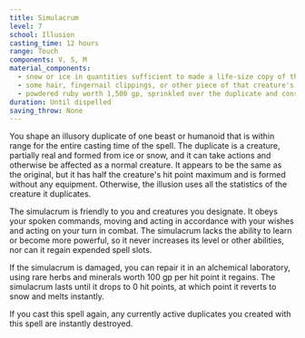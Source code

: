 ```yaml
---
title: Simulacrum
level: 7
school: Illusion
casting_time: 12 hours
range: Touch
components: V, S, M
material_components:
  - snow or ice in quantities sufficient to made a life-size copy of the duplicated creature
  - some hair, fingernail clippings, or other piece of that creature's body placed inside the snow or ice
  - powdered ruby worth 1,500 gp, sprinkled over the duplicate and consumed by the spell
duration: Until dispelled
saving_throw: None
---
```


You shape an illusory duplicate of one beast or humanoid that is within range for the entire casting time of the spell. The duplicate is a creature, partially real and formed from ice or snow, and it can take actions and otherwise be affected as a normal creature. It appears to be the same as the original, but it has half the creature's hit point maximum and is formed without any equipment. Otherwise, the illusion uses all the statistics of the creature it duplicates.

The simulacrum is friendly to you and creatures you designate. It obeys your spoken commands, moving and acting in accordance with your wishes and acting on your turn in combat. The simulacrum lacks the ability to learn or become more powerful, so it never increases its level or other abilities, nor can it regain expended spell slots.

If the simulacrum is damaged, you can repair it in an alchemical laboratory, using rare herbs and minerals worth 100 gp per hit point it regains. The simulacrum lasts until it drops to 0 hit points, at which point it reverts to snow and melts instantly.

If you cast this spell again, any currently active duplicates you created with this spell are instantly destroyed.
